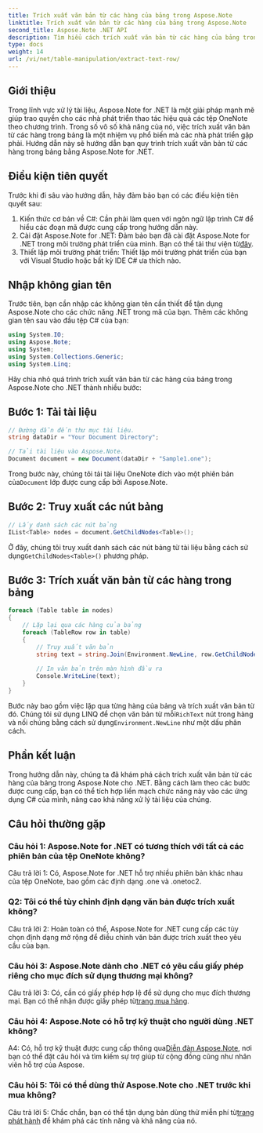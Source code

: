 ```yaml
---
title: Trích xuất văn bản từ các hàng của bảng trong Aspose.Note
linktitle: Trích xuất văn bản từ các hàng của bảng trong Aspose.Note
second_title: Aspose.Note .NET API
description: Tìm hiểu cách trích xuất văn bản từ các hàng của bảng trong Aspose.Note dành cho .NET với hướng dẫn toàn diện này.
type: docs
weight: 14
url: /vi/net/table-manipulation/extract-text-row/
---
```

## Giới thiệu

Trong lĩnh vực xử lý tài liệu, Aspose.Note for .NET là một giải pháp mạnh mẽ giúp trao quyền cho các nhà phát triển thao tác hiệu quả các tệp OneNote theo chương trình. Trong số vô số khả năng của nó, việc trích xuất văn bản từ các hàng trong bảng là một nhiệm vụ phổ biến mà các nhà phát triển gặp phải. Hướng dẫn này sẽ hướng dẫn bạn quy trình trích xuất văn bản từ các hàng trong bảng bằng Aspose.Note for .NET.

## Điều kiện tiên quyết

Trước khi đi sâu vào hướng dẫn, hãy đảm bảo bạn có các điều kiện tiên quyết sau:

1. Kiến thức cơ bản về C#: Cần phải làm quen với ngôn ngữ lập trình C# để hiểu các đoạn mã được cung cấp trong hướng dẫn này.
2.  Cài đặt Aspose.Note for .NET: Đảm bảo bạn đã cài đặt Aspose.Note for .NET trong môi trường phát triển của mình. Bạn có thể tải thư viện từ[đây](https://releases.aspose.com/note/net/).
3. Thiết lập môi trường phát triển: Thiết lập môi trường phát triển của bạn với Visual Studio hoặc bất kỳ IDE C# ưa thích nào.

## Nhập không gian tên

Trước tiên, bạn cần nhập các không gian tên cần thiết để tận dụng Aspose.Note cho các chức năng .NET trong mã của bạn. Thêm các không gian tên sau vào đầu tệp C# của bạn:

```csharp
using System.IO;
using Aspose.Note;
using System;
using System.Collections.Generic;
using System.Linq;
```

Hãy chia nhỏ quá trình trích xuất văn bản từ các hàng của bảng trong Aspose.Note cho .NET thành nhiều bước:

## Bước 1: Tải tài liệu

```csharp
// Đường dẫn đến thư mục tài liệu.
string dataDir = "Your Document Directory";

// Tải tài liệu vào Aspose.Note.
Document document = new Document(dataDir + "Sample1.one");
```

 Trong bước này, chúng tôi tải tài liệu OneNote đích vào một phiên bản của`Document` lớp được cung cấp bởi Aspose.Note.

## Bước 2: Truy xuất các nút bảng

```csharp
// Lấy danh sách các nút bảng
IList<Table> nodes = document.GetChildNodes<Table>();
```

 Ở đây, chúng tôi truy xuất danh sách các nút bảng từ tài liệu bằng cách sử dụng`GetChildNodes<Table>()` phương pháp.

## Bước 3: Trích xuất văn bản từ các hàng trong bảng

```csharp
foreach (Table table in nodes)
{
	// Lặp lại qua các hàng của bảng
	foreach (TableRow row in table)
	{
		// Truy xuất văn bản
		string text = string.Join(Environment.NewLine, row.GetChildNodes<RichText>().Select(e => e.Text)) + Environment.NewLine;
   
		// In văn bản trên màn hình đầu ra
		Console.WriteLine(text);
	}
}
```

 Bước này bao gồm việc lặp qua từng hàng của bảng và trích xuất văn bản từ đó. Chúng tôi sử dụng LINQ để chọn văn bản từ mỗi`RichText` nút trong hàng và nối chúng bằng cách sử dụng`Environment.NewLine` như một dấu phân cách.

## Phần kết luận

Trong hướng dẫn này, chúng ta đã khám phá cách trích xuất văn bản từ các hàng của bảng trong Aspose.Note cho .NET. Bằng cách làm theo các bước được cung cấp, bạn có thể tích hợp liền mạch chức năng này vào các ứng dụng C# của mình, nâng cao khả năng xử lý tài liệu của chúng.

## Câu hỏi thường gặp

### Câu hỏi 1: Aspose.Note for .NET có tương thích với tất cả các phiên bản của tệp OneNote không?

Câu trả lời 1: Có, Aspose.Note for .NET hỗ trợ nhiều phiên bản khác nhau của tệp OneNote, bao gồm các định dạng .one và .onetoc2.

### Q2: Tôi có thể tùy chỉnh định dạng văn bản được trích xuất không?

Câu trả lời 2: Hoàn toàn có thể, Aspose.Note for .NET cung cấp các tùy chọn định dạng mở rộng để điều chỉnh văn bản được trích xuất theo yêu cầu của bạn.

### Câu hỏi 3: Aspose.Note dành cho .NET có yêu cầu giấy phép riêng cho mục đích sử dụng thương mại không?

 Câu trả lời 3: Có, cần có giấy phép hợp lệ để sử dụng cho mục đích thương mại. Bạn có thể nhận được giấy phép từ[trang mua hàng](https://purchase.aspose.com/buy).

### Câu hỏi 4: Aspose.Note có hỗ trợ kỹ thuật cho người dùng .NET không?

 A4: Có, hỗ trợ kỹ thuật được cung cấp thông qua[Diễn đàn Aspose.Note](https://forum.aspose.com/c/note/28), nơi bạn có thể đặt câu hỏi và tìm kiếm sự trợ giúp từ cộng đồng cũng như nhân viên hỗ trợ của Aspose.

### Câu hỏi 5: Tôi có thể dùng thử Aspose.Note cho .NET trước khi mua không?

 Câu trả lời 5: Chắc chắn, bạn có thể tận dụng bản dùng thử miễn phí từ[trang phát hành](https://releases.aspose.com/) để khám phá các tính năng và khả năng của nó.